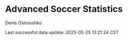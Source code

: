 # Advanced Soccer Statistics
Denis Ostroushko

<!-- gfm -->

Last successful data update: 2025-05-25 13:21:24 CST
